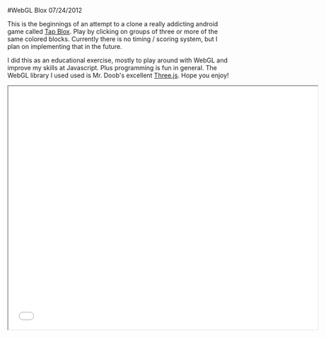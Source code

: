 #WebGL Blox
07/24/2012

This is the beginnings of an attempt to a clone a really addicting android game called [Tap Blox](https://play.google.com/store/apps/details?id=com.entwicklerx.tapblox&hl=en). Play by clicking on groups of three or more of the same colored blocks. Currently there is no timing / scoring system, but I plan on implementing that in the future.

I did this as an educational exercise, mostly to play around with WebGL and improve my skills at Javascript. Plus programming is fun in general. The WebGL library I used used is Mr. Doob's excellent [Three.js](https://github.com/mrdoob/three.js). Hope you enjoy!

<iframe src="{{wr}}static/misc/blox.html" width="700" height="550" scrolling="no">
  <p>Your browser does not support iframes.</p>
</iframe>
